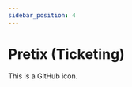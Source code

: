 ```yaml
---
sidebar_position: 4
---
```


# Pretix (Ticketing)

<IIcon icon="mdi:github" height="48" /> This is a GitHub icon.
